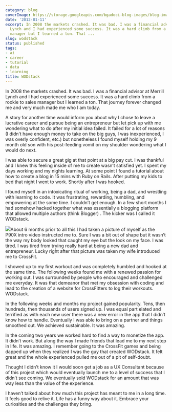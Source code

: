 ```yaml
---
category: blog
coverImage: https://storage.googleapis.com/bgadoci-blog-images/blog-images/images/blog-images/blog-post-images/wodstack_d5d273ffce.png
date: '2012-01-11'
excerpt: In 2008 the markets crashed. It was bad. I was a financial advisor at Merrill
  Lynch and I had experienced some success. It was a hard climb from a rookie to sales
  manager but I learned a ton. That ...
slug: wodstack
status: published
tags:
- ai
- career
- tutorial
- data
- learning
title: WODstack
---
```


In 2008 the markets crashed. It was bad. I was a financial advisor at Merrill Lynch and I had experienced some success. It was a hard climb from a rookie to sales manager but I learned a ton. That journey forever changed me and very much made me who I am today. 

A story for another time would inform you about why I chose to leave a lucrative career and pursue being an entrepreneur but let pick up with me wondering what to do after my initial idea failed. It failed for a lot of reasons (I didn’t have enough money to take on the big guys, I was inexperienced, I was overly confident, etc.) but nonetheless I found myself holding my 9 month old son with his post-feeding vomit on my shoulder wondering what I would do next. 

I was able to secure a great gig at that point at a big pay cut. I was thankful and I knew this feeling inside of me to create wasn’t satisfied yet. I spent my days working and my nights learning. At some point I found a tutorial about how to create a blog in 15 mins with Ruby on Rails. After putting my kids to bed that night I went to work.  Shortly after I was hooked. 

I found myself in an intoxicating ritual of working, being a dad, and wrestling with learning to code. It was frustrating, rewarding, humbling, and empowering at the some time. I couldn’t get enough. In a few short months I had somehow hacked together what was essentially a blogging platform that allowed multiple authors (think Blogger) . The kicker was I called it WODstack. 

![](https://storage.googleapis.com/bgadoci-blog-images/blog-images/images/blog-images/blog-post-images/wodstack_d5d273ffce.png)About 6 months prior to all this I had taken a picture of myself as the P90X intro video instructed me to. Sure I was a bit out of shape but it wasn’t the way my body looked that caught my eye but the look on my face. I was tired. I was tired from trying really hard at being a new dad and entrepreneur. Lucky right after that picture was taken my wife introduced me to CrossFit. 

I showed up to my first workout and was completely humbled and hooked at the same time. The following weeks found me with a renewed passion for working out. I was surrounded by people who encouraged and challenged me everyday. It was that demeanor that met my obsession with coding and lead to the creation of a website for CrossFitters to log their workouts. WODstack. 

In the following weeks and months my project gained popularity. Tens, then hundreds, then thousands of users signed up. I was equal part elated and terrified as with each new user there was a new error in the app that I didn’t know how to handle. Eventually I was able to bring on a partner and things smoothed out. We achieved sustainable. It was amazing. 

In the coming two years we worked hard to find a way to monetize the app. It didn’t work. But along the way I made friends that lead me to my next step in life. It was amazing. I remember going to the CrossFit games and being dapped up when they realized I was the guy that created WODstack. It felt great and the whole experienced pulled me out of a pit of self-doubt. 

Thought I didn’t know it I would soon get a job as a UX Consultant because of this project which would eventually launch me to a level of success that I didn’t see coming. We eventually sold WODstack for an amount that was way less than the value of the experience. 

I haven’t talked about how much this project has meant to me in a long time. It feels good to relive it. Life has a funny way about it. Embrace your curiosities and the challenges they bring.